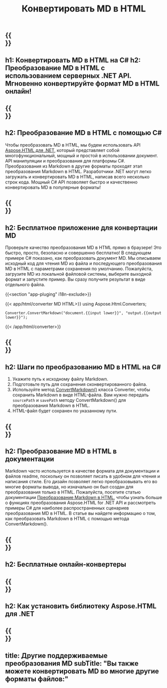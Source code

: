 ﻿---
translation: true
template: /templates/_template-conversion-child.md
title: Конвертировать MD в HTML
description: Пример кода C# для преобразования MD в HTML. Легко используйте API в любом приложении .NET. Попробуйте онлайн-конвертер MD в HTML бесплатно!
url: /net/conversion/md-to-html/
family: html
platformtag: net
feature: conversion
informat: MD
outformat: HTML
otherformats: PDF DOCX JPEG BMP GIF PNG TIFF XPS
---

{{<section banner>}}
---
h1: Конвертировать MD в HTML на C#
h2: Преобразование MD в HTML с использованием серверных .NET API. Мгновенно конвертируйте формат MD в HTML онлайн!
---

{{<section overview>}}
---
h2: Преобразование MD в HTML с помощью C#
---

Чтобы преобразовать MD в HTML, мы будем использовать API [Aspose.HTML для .NET](https://products.aspose.com/html/net/), который представляет собой многофункциональный, мощный и простой в использовании документ. API манипуляции и преобразования для платформы C#. Преобразования из Markdown в другие форматы проходят этап преобразования Markdown в HTML. Разработчики .NET могут легко загружать и конвертировать MD в HTML, написав всего несколько строк кода. Мощный C# API позволяет быстро и качественно конвертировать MD в популярные форматы!

{{<section demos>}}
---
h2: Бесплатное приложение для конвертации MD
---

Проверьте качество преобразования MD в HTML прямо в браузере! Это быстро, просто, безопасно и совершенно бесплатно! В следующем примере C# показано, как преобразовать документ MD. Мы описываем исходный код для чтения MD из файла и последующего преобразования MD в HTML с параметрами сохранения по умолчанию. Пожалуйста, загрузите MD из локальной файловой системы, выберите выходной формат и запустите пример. Вы сразу получите результат в виде отдельного файла.

{{<section "app-pluging" i18n-exclude>}}

{{< app/html/converter MD HTML>}}
using Aspose.Html.Converters;

    Converter.ConvertMarkdown("document.{{input lower}}", "output.{{output lower}}");   
{{< /app/html/converter>}} 


{{<section steps>}}
---
h2: Шаги по преобразованию MD в HTML на C#
---
1. Укажите путь к исходному файлу Markdown.
1. Подготовьте путь для сохранения сконвертированного файла.
1. Используйте метод [ConvertMarkdown()](https://apireference.aspose.com/html/net/aspose.html.converters.converter/convertmarkdown/methods/7) класса Converter, чтобы сохранить Markdown в виде HTML-файла. Вам нужно передать `sourcePath` и `savePath` методу ConvertMarkdown() для преобразования Markdown в HTML.
1. HTML-файл будет сохранен по указанному пути.

{{<section documentation>}}
---
h2: Преобразование MD в HTML в документации
---

Markdown часто используется в качестве формата для документации и файлов readme, поскольку он позволяет писать в удобном для чтения и написания стиле. Его дизайн позволяет легко преобразовывать его во многие форматы вывода, но изначально он был создан для преобразования только в HTML. Пожалуйста, посетите статью документации [Преобразование Markdown в HTML](https://docs.aspose.com/html/net/converting-between-formats/markdown-to-html/), чтобы узнать больше о функциях преобразования Aspose.HTML for .NET API и рассмотреть примеры C# для наиболее распространенных сценариев преобразования MD в HTML. В статье вы найдете информацию о том, как преобразовать Markdown в HTML с помощью метода ConvertMarkdown().

{{<section online-converters>}}
---
h2: Бесплатные онлайн-конвертеры
---

{{<section get-started>}}
---
h2: Как установить библиотеку Aspose.HTML для .NET
---

{{<section other-conversions>}}
---
title: Другие поддерживаемые преобразования MD
subTitle: "Вы также можете конвертировать MD во многие другие форматы файлов:"
---